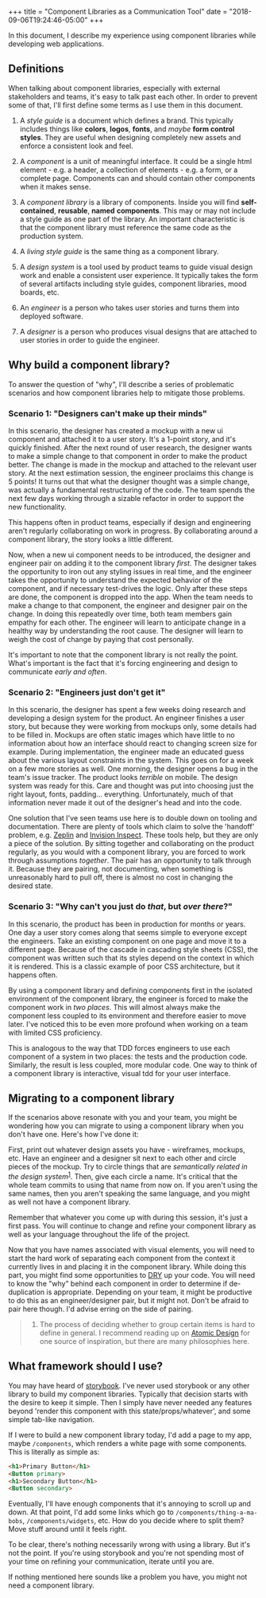 +++
title = "Component Libraries as a Communication Tool"
date = "2018-09-06T19:24:46-05:00"
+++


In this document, I describe my experience using component libraries while developing web applications.

## Definitions

When talking about component libraries, especially with external stakeholders and teams, it's easy to talk past each other. In order to prevent some of that, I'll first define some terms as I use them in this document.


1. A *style guide* is a document which defines a brand. This typically includes things like **colors**, **logos**, **fonts**, and *maybe* **form control styles**. They are useful when designing completely new assets and enforce a consistent look and feel.

2. A *component* is a unit of meaningful interface. It could be a single html element - e.g. a header, a collection of elements - e.g. a form, or a complete page. Components can and should contain other components when it makes sense.

2. A *component library* is a library of components. Inside you will find **self-contained**, **reusable**, **named** **components**. This may or may not include a style guide as one part of the library. An important characteristic is that the component library must reference the same code as the production system.

3. A _living style guide_ is the same thing as a component library.

3. A *design system* is a tool used by product teams to guide visual design work and enable a consistent user experience. It typically takes the form of several artifacts including style guides, component libraries, mood boards, etc.

3. An *engineer* is a person who takes user stories and turns them into deployed software.

4. A *designer* is a person who produces visual designs that are attached to user stories in order to guide the engineer.

## Why build a component library?

To answer the question of "why", I'll describe a series of problematic scenarios and how component libraries help to mitigate those problems. 

### Scenario 1: "Designers can't make up their minds"

In this scenario, the designer has created a mockup with a new ui component and attached it to a user story. It's a 1-point story, and it's quickly finished. After the next round of user research, the designer wants to make a simple change to that component in order to make the product better. The change is made in the mockup and attached to the relevant user story. At the next estimation session, the engineer proclaims this change is 5 points! It turns out that what the designer thought was a simple change, was actually a fundamental restructuring of the code. The team spends the next few days working through a sizable refactor in order to support the new functionality.

 This happens often in product teams, especially if design and engineering aren't regularly collaborating on work in progress. By collaborating around a component library, the story looks a little different.

 Now, when a new ui component needs to be introduced, the designer and engineer pair on adding it to the component library *first*. The designer takes the opportunity to iron out any styling issues in real time, and the engineer takes the opportunity to understand the expected behavior of the component, and if necessary test-drives the logic. Only after these steps are done, the component is dropped into the app. When the team needs to make a change to that component, the engineer and designer pair on the change. In doing this repeatedly over time, both team members gain empathy for each other. The engineer will learn to anticipate change in a healthy way by understanding the root cause. The designer will learn to weigh the cost of change by paying that cost personally.

 It's important to note that the component library is not really the point. What's important is the fact that it's forcing engineering and design to communicate _early and often_.

### Scenario 2: "Engineers just don't get it"

In this scenario, the designer has spent a few weeks doing research and developing a design system for the product. An engineer finishes a user story, but because they were working from mockups only, some details had to be filled in. Mockups are often static images which have little to no information about how an interface should react to changing screen size for example. During implementation, the engineer made an educated guess about the various layout constraints in the system. This goes on for a week on a few more stories as well. One morning, the designer opens a bug in the team's issue tracker. The product looks _terrible_ on mobile. The design system was ready for this. Care and thought was put into choosing just the right layout, fonts, padding... everything. Unfortunately, much of that information never made it out of the designer's head and into the code.

One solution that I've seen teams use here is to double down on tooling and documentation. There are plenty of tools which claim to solve the 'handoff' problem, e.g. [Zeplin](https://zeplin.io/) and [Invision Inspect](https://www.invisionapp.com/feature/inspect). These tools help, but they are only a piece of the solution. By sitting together and collaborating on the product regularly, as you would with a component library, you are forced to work through assumptions *together*. The pair has an opportunity to talk through it. Because they are pairing, not documenting, when something is unreasonably hard to pull off, there is almost no cost in changing the desired state.

### Scenario 3: "Why can't you just do _that_, but _over there_?"

In this scenario, the product has been in production for months or years. One day a user story comes along that seems simple to everyone except the engineers. Take an existing component on one page and move it to a different page. Because of the cascade in cascading style sheets (CSS), the component was written such that its styles depend on the context in which it is rendered. This is a classic example of poor CSS architecture, but it happens often. 

By using a component library and defining components first in the isolated environment of the component library, the engineer is forced to make the component work in _two places_. This will almost always make the component less coupled to its environment and therefore easier to move later. I've noticed this to be even more profound when working on a team with limited CSS proficiency. 

This is analogous to the way that TDD forces engineers to use each component of a system in two places: the tests and the production code. Similarly, the result is less coupled, more modular code. One way to think of a component library is interactive, visual tdd for your user interface.

## Migrating to a component library

If the scenarios above resonate with you and your team, you might be wondering how you can migrate to using a component library when you don't have one. Here's how I've done it:

First, print out whatever design assets you have - wireframes, mockups, etc. Have an engineer and a designer sit next to each other and circle pieces of the mockup. Try to circle things that are _semantically related in the design system_<sup>[1](#atomic-design)</sup>. Then, give each circle a name. It's critical that the whole team commits to using that name from now on. If you aren't using the same names, then you aren't speaking the same language, and you might as well not have a component library.

Remember that whatever you come up with during this session, it's just a first pass. You will continue to change and refine your component library as well as your language throughout the life of the project.

Now that you have names associated with visual elements, you will need to start the hard work of separating each component from the context it currently lives in and placing it in the component library. While doing this part, you might find some opportunities to [DRY](https://en.wikipedia.org/wiki/Don%27t_repeat_yourself) up your code. You will need to know the "why" behind each component in order to determine if de-duplication is appropriate. Depending on your team, it might be productive to do this as an engineer/designer pair, but it might not. Don't be afraid to pair here though. I'd advise erring on the side of pairing.

<div id="atomic-design"> 

> 1. The process of deciding whether to group certain items is hard to define in general. I recommend reading up on [Atomic Design](http://bradfrost.com/blog/post/atomic-web-design/) for one source of inspiration, but there are many philosophies here.

</div>

## What framework should I use?

You may have heard of [storybook](https://storybook.js.org/). I've never used storybook or any other library to build my component libraries. Typically that decision starts with the desire to keep it simple. Then I simply have never needed any features beyond 'render this component with this state/props/whatever', and some simple tab-like navigation.

If I were to build a new component library today, I'd add a page to my app, maybe `/components`, which renders a white page with some components. This is literally as simple as:

```html
<h1>Primary Button</h1>
<Button primary>
<h1>Secondary Button</h1>
<Button secondary>
```

Eventually, I'll have enough components that it's annoying to scroll up and down. At that point, I'd add some links which go to `/components/thing-a-ma-bobs`, `/components/widgets`, etc. How do you decide where to split them? Move stuff around until it feels right.

To be clear, there's nothing necessarily wrong with using a library. But it's not the point. If you're using storybook and you're not spending most of your time on refining your communication, iterate until you are.

If nothing mentioned here sounds like a problem you have, you might not need a component library.
